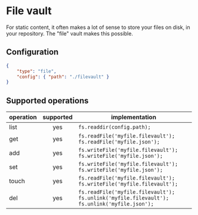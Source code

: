 # File vault

For static content, it often makes a lot of sense to store your files on disk, in your repository.
The "file" vault makes this possible.

## Configuration

```json
{
	"type": "file",
	"config": { "path": "./filevault" }
}
```

## Supported operations

operation | supported | implementation
----------|:---------:|---------------
list      | yes       | `fs.readdir(config.path);`
get       | yes       | `fs.readFile('myfile.filevault'); fs.readFile('myfile.json');`
add       | yes       | `fs.writeFile('myfile.filevault'); fs.writeFile('myfile.json');`
set       | yes       | `fs.writeFile('myfile.filevault'); fs.writeFile('myfile.json');`
touch     | yes       | `fs.readFile('myfile.filevault'); fs.writeFile('myfile.filevault');`
del       | yes       | `fs.readFile('myfile.filevault'); fs.unlink('myfile.filevault'); fs.unlink('myfile.json');`
